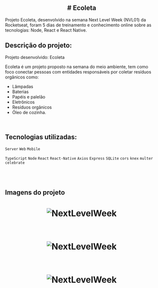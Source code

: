 <h2 align="center">
# Ecoleta
</h2>

Projeto Ecoleta, desenvolvido na semana Next Level Week (NVL01) da Rocketseat, foram 5 dias de treinamento e conhecimento online sobre as tecnologias: Node, React e React Native.

## Descrição do projeto:
Projeto desenvolvido: Ecoleta

Ecoleta é um projeto proposto na semana do meio ambiente, tem como foco conectar pessoas com entidades responsáveis por coletar resíduos orgânicos como:
  * Lâmpadas
  * Baterias
  * Papéis e palelão
  * Eletrônicos
  * Resíduos orgânicos 
  * Óleo de cozinha.
<br>

## Tecnologias utilizadas:

`Server` `Web` `Mobile`<br>

`TypeScript` `Node` `React` `React-Native` `Axios` `Express` `SQLite` `cors` `knex` `multer` `celebrate`


<br>
<br>

## Imagens do projeto
<h1 align="center">
    <img alt="NextLevelWeek" title="#NextLevelWeek" src="https://github.com/carlosjunior1983/rocketseat-nvl-01/blob/master/imgs-readme/web1.png"  /><br>
</h1>
<br>
<h1 align="center">
    <img alt="NextLevelWeek" title="#NextLevelWeek" src="https://github.com/carlosjunior1983/rocketseat-nvl-01/blob/master/imgs-readme/web2.png"  /><br>
</h1>
<br>
<h1 align="center">
    <img alt="NextLevelWeek" title="#NextLevelWeek" src="https://github.com/carlosjunior1983/rocketseat-nvl-01/blob/master/imgs-readme/mobile.png"  /><br>
</h1>

